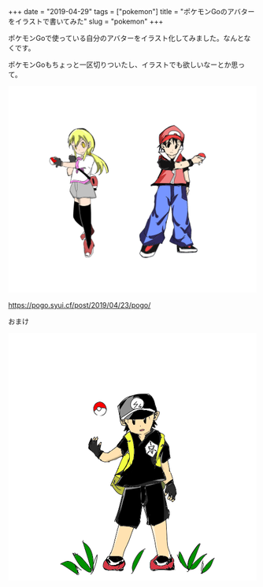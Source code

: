 +++
date = "2019-04-29"
tags = ["pokemon"]
title = "ポケモンGoのアバターをイラストで書いてみた"
slug = "pokemon"
+++

ポケモンGoで使っている自分のアバターをイラスト化してみました。なんとなくです。

ポケモンGoもちょっと一区切りついたし、イラストでも欲しいなーとか思って。

![](https://raw.githubusercontent.com/mba-hack/images/master/illust_pokemongo_2019.png)

https://pogo.syui.cf/post/2019/04/23/pogo/

おまけ

![](https://raw.githubusercontent.com/mba-hack/images/master/illust_pokemongo_2019-02.png)


